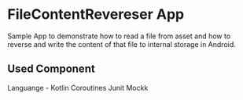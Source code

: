 # FileContentRevereser App
Sample App to demonstrate how to read a file from asset and how to reverse and write the content of that file to internal storage in Android.

## Used Component
Languange - Kotlin
Coroutines
Junit
Mockk

